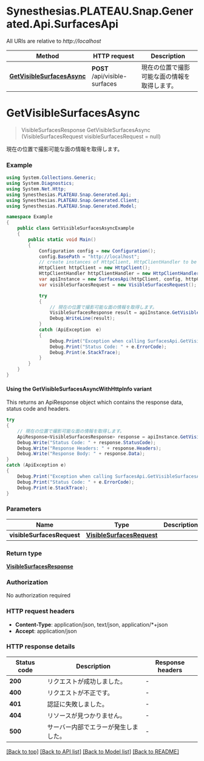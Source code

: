 # Synesthesias.PLATEAU.Snap.Generated.Api.SurfacesApi

All URIs are relative to *http://localhost*

| Method | HTTP request | Description |
|--------|--------------|-------------|
| [**GetVisibleSurfacesAsync**](SurfacesApi.md#getvisiblesurfacesasync) | **POST** /api/visible-surfaces | 現在の位置で撮影可能な面の情報を取得します。 |

<a id="getvisiblesurfacesasync"></a>
# **GetVisibleSurfacesAsync**
> VisibleSurfacesResponse GetVisibleSurfacesAsync (VisibleSurfacesRequest visibleSurfacesRequest = null)

現在の位置で撮影可能な面の情報を取得します。

### Example
```csharp
using System.Collections.Generic;
using System.Diagnostics;
using System.Net.Http;
using Synesthesias.PLATEAU.Snap.Generated.Api;
using Synesthesias.PLATEAU.Snap.Generated.Client;
using Synesthesias.PLATEAU.Snap.Generated.Model;

namespace Example
{
    public class GetVisibleSurfacesAsyncExample
    {
        public static void Main()
        {
            Configuration config = new Configuration();
            config.BasePath = "http://localhost";
            // create instances of HttpClient, HttpClientHandler to be reused later with different Api classes
            HttpClient httpClient = new HttpClient();
            HttpClientHandler httpClientHandler = new HttpClientHandler();
            var apiInstance = new SurfacesApi(httpClient, config, httpClientHandler);
            var visibleSurfacesRequest = new VisibleSurfacesRequest(); // VisibleSurfacesRequest |  (optional) 

            try
            {
                // 現在の位置で撮影可能な面の情報を取得します。
                VisibleSurfacesResponse result = apiInstance.GetVisibleSurfacesAsync(visibleSurfacesRequest);
                Debug.WriteLine(result);
            }
            catch (ApiException  e)
            {
                Debug.Print("Exception when calling SurfacesApi.GetVisibleSurfacesAsync: " + e.Message);
                Debug.Print("Status Code: " + e.ErrorCode);
                Debug.Print(e.StackTrace);
            }
        }
    }
}
```

#### Using the GetVisibleSurfacesAsyncWithHttpInfo variant
This returns an ApiResponse object which contains the response data, status code and headers.

```csharp
try
{
    // 現在の位置で撮影可能な面の情報を取得します。
    ApiResponse<VisibleSurfacesResponse> response = apiInstance.GetVisibleSurfacesAsyncWithHttpInfo(visibleSurfacesRequest);
    Debug.Write("Status Code: " + response.StatusCode);
    Debug.Write("Response Headers: " + response.Headers);
    Debug.Write("Response Body: " + response.Data);
}
catch (ApiException e)
{
    Debug.Print("Exception when calling SurfacesApi.GetVisibleSurfacesAsyncWithHttpInfo: " + e.Message);
    Debug.Print("Status Code: " + e.ErrorCode);
    Debug.Print(e.StackTrace);
}
```

### Parameters

| Name | Type | Description | Notes |
|------|------|-------------|-------|
| **visibleSurfacesRequest** | [**VisibleSurfacesRequest**](VisibleSurfacesRequest.md) |  | [optional]  |

### Return type

[**VisibleSurfacesResponse**](VisibleSurfacesResponse.md)

### Authorization

No authorization required

### HTTP request headers

 - **Content-Type**: application/json, text/json, application/*+json
 - **Accept**: application/json


### HTTP response details
| Status code | Description | Response headers |
|-------------|-------------|------------------|
| **200** | リクエストが成功しました。 |  -  |
| **400** | リクエストが不正です。 |  -  |
| **401** | 認証に失敗しました。 |  -  |
| **404** | リソースが見つかりません。 |  -  |
| **500** | サーバー内部でエラーが発生しました。 |  -  |

[[Back to top]](#) [[Back to API list]](../README.md#documentation-for-api-endpoints) [[Back to Model list]](../README.md#documentation-for-models) [[Back to README]](../README.md)

